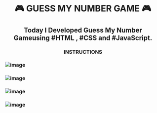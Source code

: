 <h1 align="center">🎮 GUESS MY NUMBER GAME 🎮</h1>

<h2 align="center"> Today I Developed Guess My Number Gameusing #HTML , #CSS and #JavaScript.</h2>

<h3 align="center">INSTRUCTIONS</h3>

<h3 1. Enter Your Mode i.e #Easy ,#Medium , #Hard</h3>
   
![image](https://github.com/Piyushhh11/Internpe_Task4_GuessMyNumber/assets/113534923/ecfa15d9-81bb-4b04-94fc-6fe6ec9c885c)

<h3 2. Enter your guess </h3>
   
   ![image](https://github.com/Piyushhh11/Internpe_Task4_GuessMyNumber/assets/113534923/029210fb-028f-48de-93a2-24fe2fc7b7c0)

<h3 3. See if your guess is too high or too low</h3>
   
   ![image](https://github.com/Piyushhh11/Internpe_Task4_GuessMyNumber/assets/113534923/d067bf6c-2a85-4609-bf93-ccf689cae071)

<h3 4. Change your guess </h3>
<h3 5. The app will tell you when you are right.</h3>
   
   ![image](https://github.com/Piyushhh11/Internpe_Task4_GuessMyNumber/assets/113534923/417f8144-e19b-4ed8-82b5-42f23d580a46)
